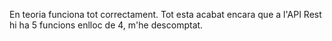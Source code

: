 En teoria funciona tot correctament. Tot esta acabat encara que a l'API Rest hi ha 5 funcions enlloc de 4, m'he descomptat.
